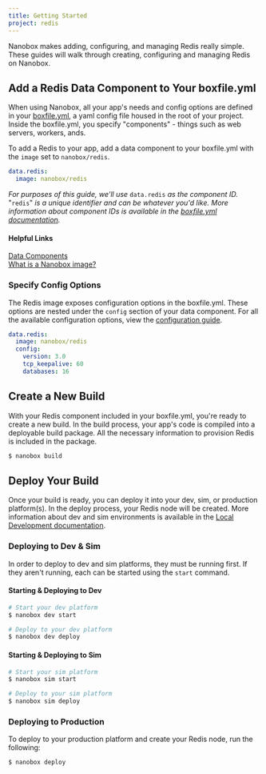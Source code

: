 ```yaml
---
title: Getting Started
project: redis
---
```


Nanobox makes adding, configuring, and managing Redis really simple. These guides will walk through creating, configuring and managing Redis on Nanobox.

## Add a Redis Data Component to Your boxfile.yml
When using Nanobox, all your app's needs and config options are defined in your [boxfile.yml](https://docs.nanobox.io/app-config/boxfile/), a yaml config file housed in the root of your project. Inside the boxfile.yml, you specify "components" - things such as web servers, workers, ands.

To add a Redis to your app, add a data component to your boxfile.yml with the `image` set to `nanobox/redis`.

```yaml
data.redis:
  image: nanobox/redis
```

*For purposes of this guide, we'll use* `data.redis` *as the component ID.* "`redis`" *is a unique identifier and can be whatever you'd like. More information about component IDs is available in the [boxfile.yml documentation](https://docs.nanobox.io/app-config/boxfile/#component-ids).*


#### Helpful Links
[Data Components](https://docs.nanobox.io/app-config/boxfile/data/)  
[What is a Nanobox image?](https://docs.nanobox.io/images/)

### Specify Config Options
The Redis image exposes configuration options in the boxfile.yml. These options are nested under the `config` section of your data component. For all the available configuration options, view the [configuration guide](./configure/).

```yaml
data.redis:
  image: nanobox/redis
  config:
    version: 3.0
    tcp_keepalive: 60
    databases: 16
```

## Create a New Build
With your Redis component included in your boxfile.yml, you're ready to create a new build. In the build process, your app's code is compiled into a deployable build package. All the necessary information to provision Redis is included in the package.

```bash
$ nanobox build
```

## Deploy Your Build
Once your build is ready, you can deploy it into your dev, sim, or production platform(s). In the deploy process, your Redis node will be created. More information about dev and sim environments is available in the [Local Development documentation](https://docs.nanobox.io/local-dev/dev-sim/).

### Deploying to Dev & Sim
In order to deploy to dev and sim platforms, they must be running first. If they aren't running, each can be started using the `start` command.

#### Starting & Deploying to Dev
```bash
# Start your dev platform
$ nanobox dev start

# Deploy to your dev platform
$ nanobox dev deploy
```

#### Starting & Deploying to Sim
```bash
# Start your sim platform
$ nanobox sim start

# Deploy to your sim platform
$ nanobox sim deploy
```

### Deploying to Production
To deploy to your production platform and create your Redis node, run the following:

```bash
$ nanobox deploy
```
